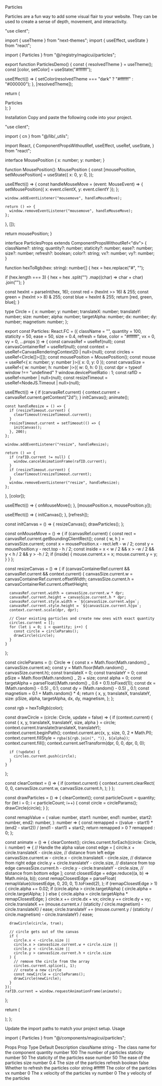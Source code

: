 Particles

Particles are a fun way to add some visual flair to your website. They can be used to create a sense of depth, movement, and interactivity.

"use client";

import { useTheme } from "next-themes";
import { useEffect, useState } from "react";

import { Particles } from "@/registry/magicui/particles";

export function ParticlesDemo() {
const { resolvedTheme } = useTheme();
const [color, setColor] = useState("#ffffff");

useEffect(() => {
setColor(resolvedTheme === "dark" ? "#ffffff" : "#000000");
}, [resolvedTheme]);

return (

<div className="relative flex h-[500px] w-full flex-col items-center justify-center overflow-hidden rounded-lg border bg-background">
<span className="pointer-events-none z-10 whitespace-pre-wrap text-center text-8xl font-semibold leading-none">
Particles
</span>
<Particles
        className="absolute inset-0 z-0"
        quantity={100}
        ease={80}
        color={color}
        refresh
      />
</div>
);
}

Installation
Copy and paste the following code into your project.

"use client";

import { cn } from "@/lib/\_utils";

import React, {
ComponentPropsWithoutRef,
useEffect,
useRef,
useState,
} from "react";

interface MousePosition {
x: number;
y: number;
}

function MousePosition(): MousePosition {
const [mousePosition, setMousePosition] = useState<MousePosition>({
x: 0,
y: 0,
});

useEffect(() => {
const handleMouseMove = (event: MouseEvent) => {
setMousePosition({ x: event.clientX, y: event.clientY });
};

    window.addEventListener("mousemove", handleMouseMove);

    return () => {
      window.removeEventListener("mousemove", handleMouseMove);
    };

}, []);

return mousePosition;
}

interface ParticlesProps extends ComponentPropsWithoutRef<"div"> {
className?: string;
quantity?: number;
staticity?: number;
ease?: number;
size?: number;
refresh?: boolean;
color?: string;
vx?: number;
vy?: number;
}

function hexToRgb(hex: string): number[] {
hex = hex.replace("#", "");

if (hex.length === 3) {
hex = hex
.split("")
.map((char) => char + char)
.join("");
}

const hexInt = parseInt(hex, 16);
const red = (hexInt >> 16) & 255;
const green = (hexInt >> 8) & 255;
const blue = hexInt & 255;
return [red, green, blue];
}

type Circle = {
x: number;
y: number;
translateX: number;
translateY: number;
size: number;
alpha: number;
targetAlpha: number;
dx: number;
dy: number;
magnetism: number;
};

export const Particles: React.FC<ParticlesProps> = ({
className = "",
quantity = 100,
staticity = 50,
ease = 50,
size = 0.4,
refresh = false,
color = "#ffffff",
vx = 0,
vy = 0,
...props
}) => {
const canvasRef = useRef<HTMLCanvasElement>(null);
const canvasContainerRef = useRef<HTMLDivElement>(null);
const context = useRef<CanvasRenderingContext2D | null>(null);
const circles = useRef<Circle[]>([]);
const mousePosition = MousePosition();
const mouse = useRef<{ x: number; y: number }>({ x: 0, y: 0 });
const canvasSize = useRef<{ w: number; h: number }>({ w: 0, h: 0 });
const dpr = typeof window !== "undefined" ? window.devicePixelRatio : 1;
const rafID = useRef<number | null>(null);
const resizeTimeout = useRef<NodeJS.Timeout | null>(null);

useEffect(() => {
if (canvasRef.current) {
context.current = canvasRef.current.getContext("2d");
}
initCanvas();
animate();

    const handleResize = () => {
      if (resizeTimeout.current) {
        clearTimeout(resizeTimeout.current);
      }
      resizeTimeout.current = setTimeout(() => {
        initCanvas();
      }, 200);
    };

    window.addEventListener("resize", handleResize);

    return () => {
      if (rafID.current != null) {
        window.cancelAnimationFrame(rafID.current);
      }
      if (resizeTimeout.current) {
        clearTimeout(resizeTimeout.current);
      }
      window.removeEventListener("resize", handleResize);
    };

}, [color]);

useEffect(() => {
onMouseMove();
}, [mousePosition.x, mousePosition.y]);

useEffect(() => {
initCanvas();
}, [refresh]);

const initCanvas = () => {
resizeCanvas();
drawParticles();
};

const onMouseMove = () => {
if (canvasRef.current) {
const rect = canvasRef.current.getBoundingClientRect();
const { w, h } = canvasSize.current;
const x = mousePosition.x - rect.left - w / 2;
const y = mousePosition.y - rect.top - h / 2;
const inside = x < w / 2 && x > -w / 2 && y < h / 2 && y > -h / 2;
if (inside) {
mouse.current.x = x;
mouse.current.y = y;
}
}
};

const resizeCanvas = () => {
if (canvasContainerRef.current && canvasRef.current && context.current) {
canvasSize.current.w = canvasContainerRef.current.offsetWidth;
canvasSize.current.h = canvasContainerRef.current.offsetHeight;

      canvasRef.current.width = canvasSize.current.w * dpr;
      canvasRef.current.height = canvasSize.current.h * dpr;
      canvasRef.current.style.width = `${canvasSize.current.w}px`;
      canvasRef.current.style.height = `${canvasSize.current.h}px`;
      context.current.scale(dpr, dpr);

      // Clear existing particles and create new ones with exact quantity
      circles.current = [];
      for (let i = 0; i < quantity; i++) {
        const circle = circleParams();
        drawCircle(circle);
      }
    }

};

const circleParams = (): Circle => {
const x = Math.floor(Math.random() _ canvasSize.current.w);
const y = Math.floor(Math.random() _ canvasSize.current.h);
const translateX = 0;
const translateY = 0;
const pSize = Math.floor(Math.random() _ 2) + size;
const alpha = 0;
const targetAlpha = parseFloat((Math.random() _ 0.6 + 0.1).toFixed(1));
const dx = (Math.random() - 0.5) _ 0.1;
const dy = (Math.random() - 0.5) _ 0.1;
const magnetism = 0.1 + Math.random() \* 4;
return {
x,
y,
translateX,
translateY,
size: pSize,
alpha,
targetAlpha,
dx,
dy,
magnetism,
};
};

const rgb = hexToRgb(color);

const drawCircle = (circle: Circle, update = false) => {
if (context.current) {
const { x, y, translateX, translateY, size, alpha } = circle;
context.current.translate(translateX, translateY);
context.current.beginPath();
context.current.arc(x, y, size, 0, 2 \* Math.PI);
context.current.fillStyle = `rgba(${rgb.join(", ")}, ${alpha})`;
context.current.fill();
context.current.setTransform(dpr, 0, 0, dpr, 0, 0);

      if (!update) {
        circles.current.push(circle);
      }
    }

};

const clearContext = () => {
if (context.current) {
context.current.clearRect(
0,
0,
canvasSize.current.w,
canvasSize.current.h,
);
}
};

const drawParticles = () => {
clearContext();
const particleCount = quantity;
for (let i = 0; i < particleCount; i++) {
const circle = circleParams();
drawCircle(circle);
}
};

const remapValue = (
value: number,
start1: number,
end1: number,
start2: number,
end2: number,
): number => {
const remapped =
((value - start1) \* (end2 - start2)) / (end1 - start1) + start2;
return remapped > 0 ? remapped : 0;
};

const animate = () => {
clearContext();
circles.current.forEach((circle: Circle, i: number) => {
// Handle the alpha value
const edge = [
circle.x + circle.translateX - circle.size, // distance from left edge
canvasSize.current.w - circle.x - circle.translateX - circle.size, // distance from right edge
circle.y + circle.translateY - circle.size, // distance from top edge
canvasSize.current.h - circle.y - circle.translateY - circle.size, // distance from bottom edge
];
const closestEdge = edge.reduce((a, b) => Math.min(a, b));
const remapClosestEdge = parseFloat(
remapValue(closestEdge, 0, 20, 0, 1).toFixed(2),
);
if (remapClosestEdge > 1) {
circle.alpha += 0.02;
if (circle.alpha > circle.targetAlpha) {
circle.alpha = circle.targetAlpha;
}
} else {
circle.alpha = circle.targetAlpha \* remapClosestEdge;
}
circle.x += circle.dx + vx;
circle.y += circle.dy + vy;
circle.translateX +=
(mouse.current.x / (staticity / circle.magnetism) - circle.translateX) /
ease;
circle.translateY +=
(mouse.current.y / (staticity / circle.magnetism) - circle.translateY) /
ease;

      drawCircle(circle, true);

      // circle gets out of the canvas
      if (
        circle.x < -circle.size ||
        circle.x > canvasSize.current.w + circle.size ||
        circle.y < -circle.size ||
        circle.y > canvasSize.current.h + circle.size
      ) {
        // remove the circle from the array
        circles.current.splice(i, 1);
        // create a new circle
        const newCircle = circleParams();
        drawCircle(newCircle);
      }
    });
    rafID.current = window.requestAnimationFrame(animate);

};

return (

<div
className={cn("pointer-events-none", className)}
ref={canvasContainerRef}
aria-hidden="true"
{...props} >
<canvas ref={canvasRef} className="size-full" />
</div>
);
};

Update the import paths to match your project setup.
Usage

import { Particles } from "@/components/magicui/particles";

<div className="relative overflow-hidden h-[500px] w-full">
  <Particle />
</div>

Props
Prop Type Default Description
className string - The class name for the component
quantity number 100 The number of particles
staticity number 50 The staticity of the particles
ease number 50 The ease of the particles
size number 0.4 The size of the particles
refresh boolean false Whether to refresh the particles
color string #ffffff The color of the particles
vx number 0 The x velocity of the particles
vy number 0 The y velocity of the particles
